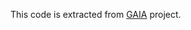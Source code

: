 This code is extracted from [GAIA](https://github.com/mozilla-b2g/gaia/blob/master/apps/gallery/js/ImageEditor.js) project.
